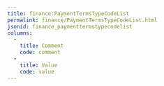 ```yaml
---
title: finance:PaymentTermsTypeCodeList
permalink: finance/PaymentTermsTypeCodeList.html
jsonid: finance_paymenttermstypecodelist
columns:
  - 
    title: Comment
    code: comment
  - 
    title: Value
    code: value
---
```

